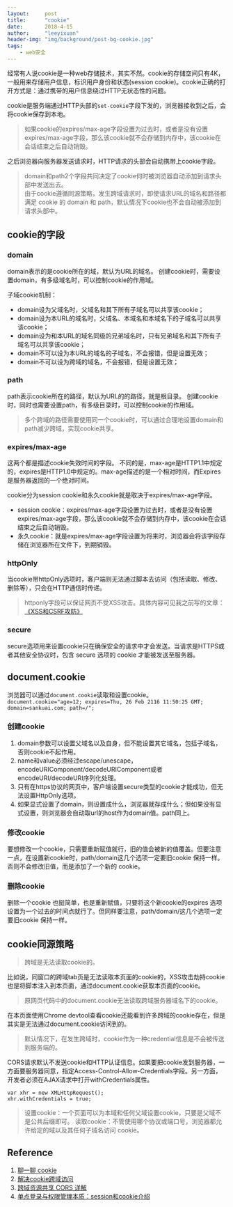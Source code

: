 ```yaml
---
layout:     post
title:      "cookie"
date:       2018-4-15
author:     "leeyixuan"
header-img: "img/background/post-bg-cookie.jpg"
tags:
    - web安全
---
```






经常有人说cookie是一种web存储技术，其实不然。cookie的存储空间只有4K，一般用来存储用户信息，标识用户身份和状态(session cookie)。cookie正确的打开方式是：通过携带的用户信息绕过HTTP无状态性的问题。

cookie是服务端通过HTTP头部的`set-cookie`字段下发的，浏览器接收到之后，会将cookie保存到本地。
>如果cookie的expires/max-age字段设置为过去时，或者是没有设置expires/max-age字段，那么该cookie就不会存储到内存中，该cookie在会话结束之后自动销毁。

之后浏览器向服务器发送请求时，HTTP请求的头部会自动携带上cookie字段。
>domain和path2个字段共同决定了cookie何时被浏览器自动添加到请求头部中发送出去。   
>由于cookie遵循同源策略，发生跨域请求时，即使请求URL的域名和路径都满足 cookie 的 domain 和 path，默认情况下cookie也不会自动被添加到请求头部中。

## cookie的字段
### domain
domain表示的是cookie所在的域，默认为URL的域名。
创建cookie时，需要设置domain，有多级域名时，可以控制cookie的作用域。     

子域cookie机制：


- domain设为父域名时，父域名和其下所有子域名可以共享该cookie；
- domain设为本URL的域名时，父域名、本域名和本域名下的子域名可以共享该cookie；
- domain设为和本URL的域名同级的兄弟域名时，只有兄弟域名和其下所有子域名可以共享该cookie；
- domain不可以设为本URL的域名的子域名，不会报错，但是设置无效；
- domain不可以设为跨域的域名，不会报错，但是设置无效；

### path
path表示cookie所在的路径，默认为URL的的路径，就是根目录。
创建cookie时，同时也需要设置path，有多级目录时，可以控制cookie的作用域。

>多个跨域的路径需要使用同一个cookie时，可以通过合理地设置domain和path减少跨域，实现cookie共享。

### expires/max-age
这两个都是描述cookie失效时间的字段。
不同的是，max-age是HTTP1.1中规定的，expires是HTTP1.0中规定的。max-age描述的是一个相对时间，而Expires是服务器返回的一个绝对时间。


cookie分为session cookie和永久cookie就是取决于expires/max-age字段。
- session cookie：expires/max-age字段设置为过去时，或者是没有设置expires/max-age字段，那么该cookie就不会存储到内存中，该cookie在会话结束之后自动销毁。
- 永久cookie：就是expires/max-age字段设置为将来时，浏览器会将该字段存储在浏览器所在文件下，到期销毁。

### httpOnly

当cookie带httpOnly选项时，客户端则无法通过脚本去访问（包括读取、修改、删除等），只会在HTTP通信时传递。
> httponly字段可以保证网页不受XSS攻击。具体内容可见我之前写的文章：
> [《XSS和CSRF攻防》](https://leeyixuan.github.io/2018/04/27/XSS/)

### secure
secure选项用来设置cookie只在确保安全的请求中才会发送。当请求是HTTPS或者其他安全协议时，包含 secure 选项的 cookie 才能被发送至服务器。

## document.cookie
浏览器可以通过`document.cookie`读取和设置cookie。   
`document.cookie="age=12; expires=Thu, 26 Feb 2116 11:50:25 GMT; domain=sankuai.com; path=/";`


### 创建cookie


1. domain参数可以设置父域名以及自身，但不能设置其它域名，包括子域名，否则cookie不起作用。
2. name和value必须经过escape/unescape，encodeURIComponent/decodeURIComponent或者encodeURI/decodeURI序列化处理。
3. 只有在https协议的网页中，客户端设置secure类型的cookie才能成功，但无法设置HttpOnly选项。
4. 如果显式设置了domain，则设置成什么，浏览器就存成什么；但如果没有显式设置，则浏览器会自动取url的host作为domain值。path同上。





### 修改cookie

要想修改一个cookie，只需要重新赋值就行，旧的值会被新的值覆盖。但要注意一点，在设置新cookie时，path/domain这几个选项一定要旧cookie 保持一样。否则不会修改旧值，而是添加了一个新的 cookie。

### 删除cookie

删除一个cookie 也挺简单，也是重新赋值，只要将这个新cookie的expires 选项设置为一个过去的时间点就行了。但同样要注意，path/domain/这几个选项一定要旧cookie 保持一样。

## cookie同源策略

> 跨域是无法读取cookie的。

比如说，同窗口的跨域tab页是无法读取本页面的cookie的，XSS攻击劫持cookie也是将脚本注入到本页面，通过document.cookie获取本页面的cookie。

> 原网页代码中的document.cookie无法读取跨域服务器域名下的cookie。

在本页面使用Chrome devtool查看cookie还能看到许多跨域的cookie存在，但是其实是无法通过document.cookie访问到的。

>默认情况下，在发生跨域时，cookie作为一种credential信息是不会被传送到服务端的。

CORS请求默认不发送cookie和HTTP认证信息。如果要把cookie发到服务器，一方面要服务器同意，指定Access-Control-Allow-Credentials字段。另一方面，开发者必须在AJAX请求中打开withCredentials属性。
```
var xhr = new XMLHttpRequest();
xhr.withCredentials = true;
```
>设置cookie：一个页面可以为本域和任何父域设置cookie，只要是父域不是公共后缀即可。
读取cookie：不管使用哪个协议或端口号，浏览器都允许给定的域以及其任何子域名访问 cookie。

## Reference
1. [聊一聊 cookie](https://segmentfault.com/a/1190000004556040)
2. [解决cookie跨域访问 ](http://www.cnblogs.com/hujunzheng/p/5744755.html)
3. [跨域资源共享 CORS 详解](http://www.ruanyifeng.com/blog/2016/04/cors.html)
4. [单点登录与权限管理本质：session和cookie介绍 ](https://juejin.im/post/5a958d8ff265da4e7b44d797)